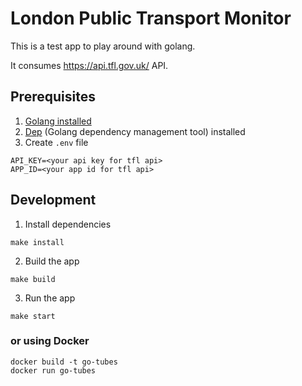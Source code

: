 # London Public Transport Monitor

This is a test app to play around with golang.

It consumes https://api.tfl.gov.uk/ API. 

## Prerequisites
1. [Golang installed](https://golang.org/doc/install)
2. [Dep](https://github.com/golang/dep) (Golang dependency management tool) installed
3. Create `.env` file
```
API_KEY=<your api key for tfl api>
APP_ID=<your app id for tfl api>
```



## Development
1. Install dependencies
```
make install
```
2. Build the app
```
make build
```
3. Run the app
```
make start
```

### or using Docker
```
docker build -t go-tubes
docker run go-tubes
```